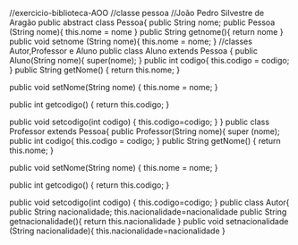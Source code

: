 //exercicio-biblioteca-AOO
//classe pessoa 
//João Pedro Silvestre de Aragão 
public abstract class Pessoa{
public String nome;
public Pessoa (String nome){
this.nome = nome
}
public String getnome(){
return nome
}
public void setnome (String nome){
this.nome = nome;
}
//classes Autor,Professor e Aluno
public class Aluno extends Pessoa {
public Aluno(String nome){
        super(nome);
}
public int codigo{
this.codigo = codigo;
}
public String getNome() {
return this.nome;
}

 public void setNome(String nome) {
this.nome = nome;
}

 public int getcodigo() {
 return this.codigo;
 }

 public void setcodigo(int codigo) {
this.codigo=codigo;
}
}
public class Professor extends Pessoa{
public Professor(String nome){
super (nome);
public int codigo{
this.codigo = codigo;
}
public String getNome() {
return this.nome;
}

 public void setNome(String nome) {
this.nome = nome;
}

 public int getcodigo() {
 return this.codigo;
 }

 public void setcodigo(int codigo) {
this.codigo=codigo;
}
public class Autor{
public String nacionalidade;
this.nacionalidade=nacionalidade
public String getnacionalidade(){
return this.nacionalidade
}
public void setnacionalidade (String nacionalidade){
this.nacionalidade=nacionalidade
}

 



 






